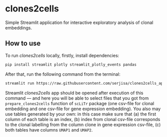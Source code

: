 # clones2cells

Simple Streamlit application for interactive exploratory analysis of clonal embeddings.

## How to use

To run *clones2cells* locally, firstly, install dependencies:

```bash
pip install streamlit plotly streamlit_plotly_events pandas
```

After that, run the following command from the terminal:

```bash
streamlit run https://raw.githubusercontent.com/serjisa/clones2cells_app/main/clones2cells_viewer.py --theme.base light
```

Streamlit *clones2cells* app should be opened after execution of this command — and here you will be able to select files that you got from `prepare_clones2cells` function of `scLiTr` package (one csv-file for clonal embedding and one csv-file for gene expression embedding). You also may use tables generated by your own: in this case make sure that (a) the first column of each table is an index, (b) index from clonal csv-file corresponds to the clonal labelling from the column clone in gene expression csv-file, (c) both tables have columns `UMAP1` and `UMAP2`.
